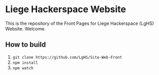 # Liege Hackerspace Website

This is the repository of the Front Pages for
Liege Hackerspace (LgHS) Website. Welcome.

## How to build

1. `git clone https://github.com/LgHS/Site-Web-Front`
1. `npm install`
1. `npm watch`